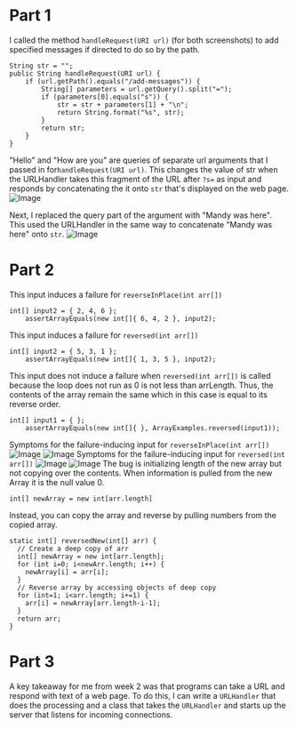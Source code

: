# Part 1
I called the method ```handleRequest(URI url)``` (for both screenshots) to add specified messages if directed to do so by the path.
```
String str = "";
public String handleRequest(URI url) {
    if (url.getPath().equals("/add-messages")) {
        String[] parameters = url.getQuery().split("=");
        if (parameters[0].equals("s")) {
            str = str + parameters[1] + "\n";
            return String.format("%s", str);
        }
        return str;
    }
}
```
"Hello" and "How are you" are queries of separate url arguments that I passed in for```handleRequest(URI url)```. This changes the value of str when the URLHandler takes this fragment of the URL after ```?s=``` as input and responds by concatenating the it onto ```str``` that's displayed on the web page.
![Image](https://user-images.githubusercontent.com/57383573/215687156-b207e6e4-0eae-4007-99b3-7fe1e1cde555.png)

Next, I replaced the query part of the argument with "Mandy was here". This used the URLHandler in the same way to concatenate "Mandy was here" onto ```str```. 
![Image](https://user-images.githubusercontent.com/57383573/215687167-25f0b063-c100-4d48-abde-e22ccdc7c5ad.png)

# Part 2
This input induces a failure for ```reverseInPlace(int arr[])```
```
int[] input2 = { 2, 4, 6 };
    assertArrayEquals(new int[]{ 6, 4, 2 }, input2);
```
This input induces a failure for ```reversed(int arr[])```
```
int[] input2 = { 5, 3, 1 };
    assertArrayEquals(new int[]{ 1, 3, 5 }, input2);
```
This input does not induce a failure when ```reversed(int arr[])``` is called because the loop does not run as 0 is not less than arrLength. Thus, the contents of the array remain the same which in this case is equal to its reverse order.
```
int[] input1 = { };
    assertArrayEquals(new int[]{ }, ArrayExamples.reversed(input1));
```
Symptoms for the failure-inducing input for ```reverseInPlace(int arr[])```
![Image](https://user-images.githubusercontent.com/57383573/215667247-7b3182e4-34b3-4673-b4b3-638b1c77ff90.png)
![Image](https://user-images.githubusercontent.com/57383573/215673578-62cb1289-4a18-4d6c-8851-70b4ad797b6e.png)
Symptoms for the failure-inducing input for ```reversed(int arr[])```
![Image](https://user-images.githubusercontent.com/57383573/215667247-7b3182e4-34b3-4673-b4b3-638b1c77ff90.png)
![Image](https://user-images.githubusercontent.com/57383573/215667249-c13d025e-7dbc-43fd-a01c-af145f5ac9d1.png)
The bug is initializing length of the new array but not copying over the contents. When information is pulled from the new Array it is the null value 0.
```
int[] newArray = new int[arr.length]
```
Instead, you can copy the array and reverse by pulling numbers from the copied array.
```
static int[] reversedNew(int[] arr) {
  // Create a deep copy of arr
  int[] newArray = new int[arr.length];
  for (int i=0; i<newArr.length; i++) {
    newArray[i] = arr[i];
  }
  // Reverse array by accessing objects of deep copy
  for (int=1; i<arr.length; i+=1) {
    arr[i] = newArray[arr.length-i-1];
  }
  return arr;
}
```


# Part 3
A key takeaway for me from week 2 was that programs can take a URL and respond with text of a web page. To do this, I can write a ```URLHandler``` that does the processing and a class that takes the ```URLHandler``` and starts up the server that listens for incoming connections. 
